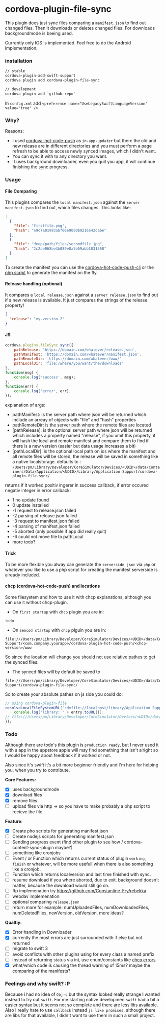 # cordova-plugin-file-sync
This plugin does just sync files comparing a `manifest.json` to find out changed files. Then it downloads or deletes changed files. For downloads backgroundmode is beeing used.

Currently only IOS is implemented. Feel free to do the Android implementation.

### installation
```sh
// stable
cordova-plugin-add-swift-support
cordova plugin add cordova-plugin-file-sync

// development
cordova plugin add `github repo`
```
In `config.xml` add `<preference name="UseLegacySwiftLanguageVersion" value="true" />`

### Why?
Reasons:
- I used [cordova-hot-code-push](https://github.com/nordnet/cordova-hot-code-push/) as `in-app-updater` but there the old and new release are in different directories and you must perform a page refresh to be able to access newly synced images, which I didn't want.
- You can sync it with to any directory you want.
- It uses background downloader, even you quit you app, it will continue finishing the sync progress.

### Usage
#### File Comparing
This plugins compares the `local manifest.json` against the `server manifest.json` to find out, which files changes. This looks like:
```json
[
  {
    "file": "firstfile.png",
    "hash": "e9c7a01993abf06e9080b9216642cabe"
  },
  {
    "file": "deep/path/files/secondfile.jpg",
    "hash": "2c2ae068be3b089e0a5b59abb1831550"
  }
]
```
To create the manifest you can use the [cordova-hot-code-push-cli](https://github.com/nordnet/cordova-hot-code-push-cli) or 
the [php script](https://github.com/mnewmedia/cordova-plugin-file-sync/blob/master/manifest.php) to generate the manifest on the fly.

#### Release handling (optional)
It compares a `local release.json` against a `server release.json` to find out if a new release is available. It just compares the strings of the release property!
```json
{
  "release": "my-version-2"
}
```
#### JS
```js
cordova.plugins.fileSync.sync({
    pathRelease: 'https://domain.com/whatever/release.json',
    pathManifest: 'https://domain.com/whatever/manifest.json',
    pathRemoteDir: 'https://domain.com/whatever/www/'
    pathLocalDir: 'file:/where/you/want/the/downloads'
},
function(msg) {
    console.log('success', msg);
},
function(err) {
    console.log('error', err);
});
```
explanation of args:
- pathManifest: is the server path where json will be returned which include an arreay of objects with "file" and "hash" properties
- pathRemoteDir: is the server path where the remote files are located
- [pathRelease]: is the optional server path where json will be returned which includes a property named "release", if you omit this property, it will hash the local and remote manifest and compare them to find if there is a new version (easier but data usage increases a bit)
- [pathLocalDir]: is the optional local path on ios where the manifest and all remote files will be stored, the release will be saved in something like a native localstorage. defaults to : `/Users/pm/Library/Developer/CoreSimulator/Devices/<UDID>/data/Containers/Data/Application/<UDID>/Library/Application Support/cordova-plugin-file-sync/`

returns if it worked positiv ingerer in success callback, if error occured negativ integer in error callback:
- 1 no update found
- 0 update installed 
- -1 request to release.json failed
- -2 parsing of release.json failed
- -3 request to manifest.json failed
- -4 parsing of manifest.json failed
- -5 aborted (only possible if app did really quit)
- -6 could not move file to pathLocal
- more todo?
#### Trick
To be more flexible you alway can generate the `serverside json` via `php` or whatever you like to use a php script for creating the manifest serverside is already included.

#### chcp (cordova-hot-code-push) and locations
Some filesystem and how to use it with chcp explanations, although you can use it without chcp-plugin.
- On `first startup` with `chcp` plugin you are in:
```
todo
```

- On `sencod startup` with `chcp` plguin you are in:
```
file:///Users/pm/Library/Developer/CoreSimulator/Devices/<UDID>/data/Containers/Data/Application/<UDID>/Library/Application Support/<com.company.yourapp>/cordova-plugin-hot-code-push/<chcp-version>/www
```
So since the location will change you should not use relative pathes to get the synced files.
- The synced files will by default be saved to
```
file:///Users/pm/Library/Developer/CoreSimulator/Devices/<UDID>/data/Containers/Data/Application/<UDID>/Library/Application Support/cordova-plugin-file-sync/
```
So to create your absolute pathes on js side you could do:
```js
// using cordova-plugin-file
resolveLocalFileSystemURL('cdvfile://localhost/library/Application Support/cordova-plugin-file-sync', function(entry) {
    console.log('library: ' + entry.toURL());
// file:///Users/pm/Library/Developer/CoreSimulator/Devices/<UDID>/data/Containers/Data/Application/<UDID>/Library/Application Support/cordova-plugin-file-sync
});
```
### Todo
Although there are todo's this plugin is `production ready`, but I never used it with a app in the appstore apple will may find something that isn't alright so I would be happy about feedback if it worked or not.

Also since it's swift it's a bit more beginner friendly and I'm here for helping you, when you try to contribute.

**Core Features:**
- [x] uses backgroundmode
- [x] download files 
- [x] remove files
- [ ] upload files via http -> so you have to make probably a php script to recieve the file

**Feature:**
- [x] Create pho scripts for generating manifest.json
- [ ] Create nodejs scripts for generating manifest.json
- [ ] Sending progress event (find other plugin to see how / cordova-content-sync-plugin maybe?)
- [ ] something like cronjobs
- [ ] Event / or Function which returns current status of plugin `working`, `finish` or whatever, will be more usefull when there is also something like a cronjob.
- [ ] Function which returns localversion and last time finished with sync.
- [ ] resume download if you where aborted, due to exit. background doesn't matter, because the download would still go on.
- [ ] ftp implemenation try https://github.com/Constantine-Fry/rebekka
- [ ] webdav implemenation
- [ ] optional comparing `release.json`
- [ ] return more for example: numUploadedFiles, numDownloadedFiles, numDeletedFiles, newVersion,  oldVersion. more ideas?

**Qualtiy:**
- [x] Error handling in Downloader
- [x] currently the most errors are just surrounded with if else but not returned
- [ ] migrate to swift 3
- [ ] avoid conflicts with other plugins using for every class a named prefix
- [ ] instead of returning status via int, use enum/constants like [chcp errors](https://github.com/nordnet/cordova-hot-code-push/wiki/Error-codes)
- [x] what/which code is causing the thread warning of 15ms? maybe the comparing of the manifests?

### Feelings and why swift? :P 
Because i had no idea of `Obj-c` but the syntax looked really strange I wanted instead to try out `swift`. For me starting native developmen `swift` had a bit a easier syntax but it seems not so complete and there are less libs available. Also I really hate to use `callback` instead `js like promises`, although there are libs for that available, I didn't want to use them in such a small project.
